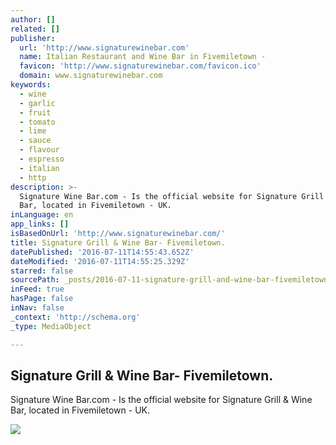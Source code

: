 ```yaml
---
author: []
related: []
publisher:
  url: 'http://www.signaturewinebar.com'
  name: Italian Restaurant and Wine Bar in Fivemiletown -
  favicon: 'http://www.signaturewinebar.com/favicon.ico'
  domain: www.signaturewinebar.com
keywords:
  - wine
  - garlic
  - fruit
  - tomato
  - lime
  - sauce
  - flavour
  - espresso
  - italian
  - http
description: >-
  Signature Wine Bar.com - Is the official website for Signature Grill & Wine
  Bar, located in Fivemiletown - UK.
inLanguage: en
app_links: []
isBasedOnUrl: 'http://www.signaturewinebar.com/'
title: Signature Grill & Wine Bar- Fivemiletown.
datePublished: '2016-07-11T14:55:43.652Z'
dateModified: '2016-07-11T14:55:25.329Z'
starred: false
sourcePath: _posts/2016-07-11-signature-grill-and-wine-bar-fivemiletown.md
inFeed: true
hasPage: false
inNav: false
_context: 'http://schema.org'
_type: MediaObject

---
```

<article style=""><h1>Signature Grill &amp; Wine Bar- Fivemiletown.</h1><p>Signature Wine Bar.com - Is the official website for Signature Grill &amp; Wine Bar, located in Fivemiletown - UK.</p><img src="http://static1.squarespace.com/static/557973cee4b0a256bcfea152/t/558a35fde4b027d17c53520a/1465511704819/?format=1000w" /></article>
